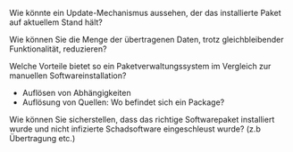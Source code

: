 Wie könnte ein Update-Mechanismus aussehen, der das installierte Paket auf aktuellem Stand hält?

Wie können Sie die Menge der übertragenen Daten, trotz gleichbleibender Funktionalität, reduzieren?

Welche Vorteile bietet so ein Paketverwaltungssystem im Vergleich zur manuellen Softwareinstallation?
* Auflösen von Abhängigkeiten
* Auflösung von Quellen: Wo befindet sich ein Package?

Wie können Sie sicherstellen, dass das richtige Softwarepaket installiert wurde und nicht infizierte Schadsoftware eingeschleust wurde? (z.b Übertragung etc.)